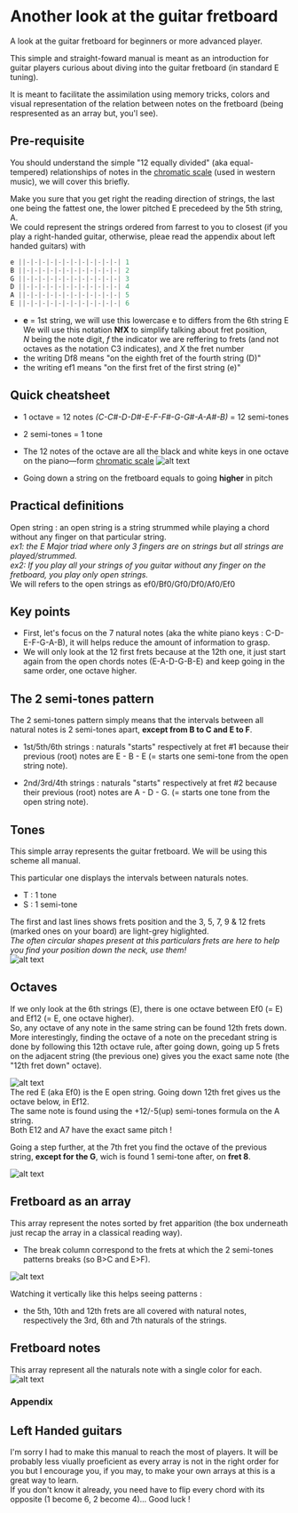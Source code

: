 # Another look at the guitar fretboard
  A look at the guitar fretboard for beginners or more advanced player.  
  
  This simple and straight-foward manual is meant as an introduction for guitar players curious about diving into the guitar fretboard (in standard E tuning).  
  
  It is meant to facilitate the assimilation using memory tricks, colors and visual representation of the relation between notes on the fretboard (being respresented as an array but, you'l see).  

## Pre-requisite
  You should understand the simple "12 equally divided" (aka equal-tempered) relationships of notes in the [chromatic scale](https://en.wikipedia.org/wiki/Chromatic_scale) (used in western music), we will cover this briefly.  
  
  Make you sure that you get right the reading direction of strings, the last one being the fattest one, the lower pitched E precedeed by the 5th string, A.  
  We could represent the strings ordered from farrest to you to closest (if you play a right-handed guitar, otherwise, pleae read the appendix about left handed guitars) with  
```c
e ||-|-|-|-|-|-|-|-|-|-|-|-| 1
B ||-|-|-|-|-|-|-|-|-|-|-|-| 2
G ||-|-|-|-|-|-|-|-|-|-|-|-| 3
D ||-|-|-|-|-|-|-|-|-|-|-|-| 4
A ||-|-|-|-|-|-|-|-|-|-|-|-| 5
E ||-|-|-|-|-|-|-|-|-|-|-|-| 6
```  
  * __e__ = 1st string, we will use this lowercase e to differs from the 6th string E  
  We will use this notation __NfX__ to simplify talking about fret position,  
  *N* being the note digit, *f* the indicator we are reffering to frets (and not octaves as the notation C3 indicates), and *X* the fret number  
  * the writing Df8 means "on the eighth fret of the fourth string (D)"  
  * the writing ef1 means "on the first fret of the first string (e)"  

## Quick cheatsheet
* 1 octave = 12 notes *(C-C#-D-D#-E-F-F#-G-G#-A-A#-B)* = 12 semi-tones
* 2 semi-tones = 1 tone
* The 12 notes of the octave are all the black and white keys in one octave on the piano—form [chromatic scale](https://en.wikipedia.org/wiki/Chromatic_scale) 
![alt text](https://github.com/mirawired/another-look-guitar-fretboard/blob/main/img/octav.png)  

* Going down a string on the fretboard equals to going __higher__ in pitch  
  
## Practical definitions
  Open string : an open string is a string strummed while playing a chord without any finger on that particular string.  
    *ex1: the E Major triad where only 3 fingers are on strings but all strings are played/strummed.*  
    *ex2: If you play all your strings of you guitar without any finger on the fretboard, you play only open strings.*  
 We will refers to the open strings as ef0/Bf0/Gf0/Df0/Af0/Ef0

## Key points
  * First, let's focus on the 7 natural notes (aka the white piano keys : C-D-E-F-G-A-B), it will helps reduce the amount of information to grasp.  
  * We will only look at the 12 first frets because at the 12th one, it just start again from the open chords notes (E-A-D-G-B-E) and keep going in the same order, one octave higher.  

## The 2 semi-tones pattern
  The 2 semi-tones pattern simply means that the intervals between all natural notes is 2 semi-tones apart, __except from B to C and E to F__.  
  
 * 1st/5th/6th strings : naturals "starts" respectively at fret #1 because their previous (root) notes are E - B - E (= starts one semi-tone from the open string note).  
  
 * 2nd/3rd/4th strings : naturals "starts" respectively at fret #2 because their previous (root) notes are A - D - G. (= starts one tone from the open string note).  

## Tones
  This simple array represents the guitar fretboard. We will be using this scheme all manual.  
  
  This particular one displays the intervals between naturals notes.  
  * T : 1 tone  
  * S : 1 semi-tone    
    
  The first and last lines shows frets position and the 3, 5, 7, 9 & 12 frets (marked ones on your board) are light-grey higlighted.  
  *The often circular shapes present at this particulars frets are here to help you find your position down the neck, use them!*  
 ![alt text](https://github.com/mirawired/another-look-guitar-fretboard/blob/main/img/inter.png)
 
## Octaves

If we only look at the 6th strings (E), there is one octave between Ef0 (= E) and Ef12 (= E, one octave higher).  
So, any octave of any note in the same string can be found 12th frets down.  
More interestingly, finding the octave of a note on the precedant string is done by following this 12th octave rule, after going down, going up 5 frets on the adjacent string (the previous one) gives you the exact same note (the "12th fret down" octave).  

![alt text](https://github.com/mirawired/another-look-guitar-fretboard/blob/main/img/octa1.png)  
The red E (aka Ef0) is the E open string. Going down 12th fret gives us the octave below, in Ef12.  
The same note is found using the +12/-5(up) semi-tones formula on the A string.  
Both E12 and A7 have the exact same pitch !  

Going a step further, at the 7th fret you find the octave of the previous string, __except for the G__, wich is found 1 semi-tone after, on __fret 8__.  

![alt text](https://github.com/mirawired/another-look-guitar-fretboard/blob/main/img/octa2.png)  

## Fretboard as an array
  This array represent the notes sorted by fret apparition (the box underneath just recap the array in a classical reading way).  
  * The break column correspond to the frets at which the 2 semi-tones patterns breaks (so B>C and E>F).  

![alt text](https://github.com/mirawired/another-look-guitar-fretboard/blob/main/img/frets.png)

  Watching it vertically like this helps seeing patterns :
  * the 5th, 10th and 12th frets are all covered with natural notes, respectively the 3rd, 6th and 7th naturals of the strings.

## Fretboard notes
  This array represent all the naturals note with a single color for each.  
![alt text](https://github.com/mirawired/another-look-guitar-fretboard/blob/main/img/notes.png)

### Appendix

## Left Handed guitars
I'm sorry I had to make this manual to reach the most of players. It will be probably less viually proeficient as every array is not in the right order for you but I encourage you, if you may, to make your own arrays at this is a great way to learn.  
If you don't know it already, you need have to flip every chord with its opposite (1 become 6, 2 become 4)...
Good luck !
